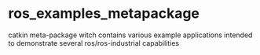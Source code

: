 ros_examples_metapackage
========================

catkin meta-package witch contains various example applications intended to demonstrate several ros/ros-industrial capabilities
